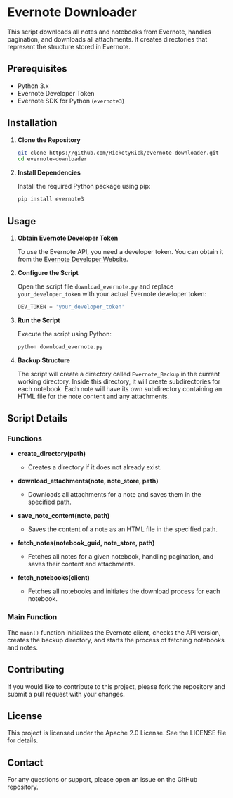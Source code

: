 # Evernote Downloader

This script downloads all notes and notebooks from Evernote, handles pagination, and downloads all attachments. It creates directories that represent the structure stored in Evernote.

## Prerequisites

- Python 3.x
- Evernote Developer Token
- Evernote SDK for Python (`evernote3`)

## Installation

1. **Clone the Repository**

   ```bash
   git clone https://github.com/RicketyRick/evernote-downloader.git
   cd evernote-downloader
   ```

2. **Install Dependencies**

   Install the required Python package using pip:

   ```bash
   pip install evernote3
   ```

## Usage

1. **Obtain Evernote Developer Token**

   To use the Evernote API, you need a developer token. You can obtain it from the [Evernote Developer Website](https://dev.evernote.com/doc/articles/dev_tokens.php).

2. **Configure the Script**

   Open the script file `download_evernote.py` and replace `your_developer_token` with your actual Evernote developer token:

   ```python
   DEV_TOKEN = 'your_developer_token'
   ```

3. **Run the Script**

   Execute the script using Python:

   ```bash
   python download_evernote.py
   ```

4. **Backup Structure**

   The script will create a directory called `Evernote_Backup` in the current working directory. Inside this directory, it will create subdirectories for each notebook. Each note will have its own subdirectory containing an HTML file for the note content and any attachments.

## Script Details

### Functions

- **create_directory(path)**
  - Creates a directory if it does not already exist.
  
- **download_attachments(note, note_store, path)**
  - Downloads all attachments for a note and saves them in the specified path.
  
- **save_note_content(note, path)**
  - Saves the content of a note as an HTML file in the specified path.
  
- **fetch_notes(notebook_guid, note_store, path)**
  - Fetches all notes for a given notebook, handling pagination, and saves their content and attachments.
  
- **fetch_notebooks(client)**
  - Fetches all notebooks and initiates the download process for each notebook.

### Main Function

The `main()` function initializes the Evernote client, checks the API version, creates the backup directory, and starts the process of fetching notebooks and notes.

## Contributing

If you would like to contribute to this project, please fork the repository and submit a pull request with your changes.

## License

This project is licensed under the Apache 2.0 License. See the LICENSE file for details.

## Contact

For any questions or support, please open an issue on the GitHub repository.
